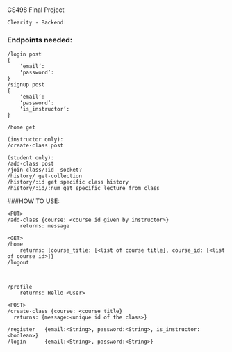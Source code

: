 </br>CS498 Final Project
</br>


    Clearity - Backend

### Endpoints needed:
```
/login post
{
	‘email’:
	‘password’:
}
/signup post
{
	‘email’:
	‘password’:
	‘is_instructor’:
}
```
```
/home get

(instructor only):
/create-class post

(student only):
/add-class post
/join-class/:id  socket?
/history/ get-collection
/history/:id get specific class history
/history/:id/:num get specific lecture from class
```


###HOW TO USE:
```
<PUT>
/add-class {course: <course id given by instructor>}
    returns: message
```
```
<GET>
/home
    returns: {course_title: [<list of course title], course_id: [<list of course id>]}
/logout 
    
 

/profile
    returns: Hello <User>
  ```  
  ```
<POST>
/create-class {course: <course title}
    returns: {message:<unique id of the class>}
    
/register   {email:<String>, password:<String>, is_instructor:<boolean>}
/login      {email:<String>, password:<String>}
```
